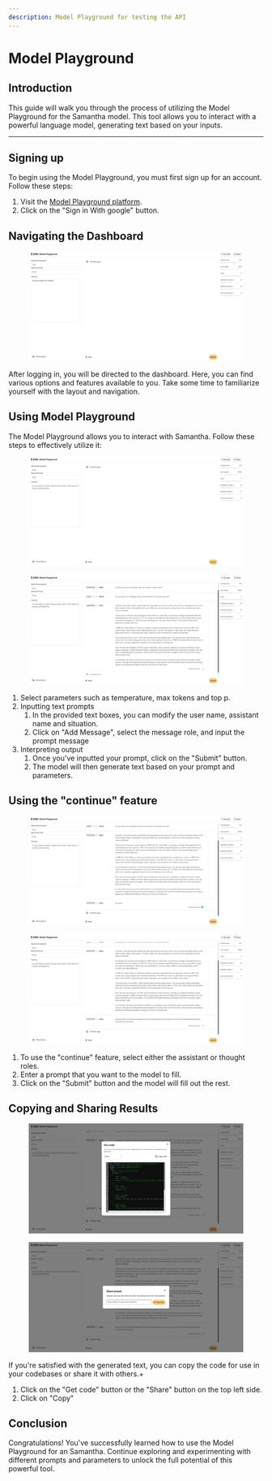 ```yaml
---
description: Model Playground for testing the API
---
```


# Model Playground

## Introduction

This guide will walk you through the process of utilizing the Model Playground for the Samantha model. This tool allows you to interact with a powerful language model, generating text based on your inputs.

***

## Signing up

To begin using the Model Playground, you must first sign up for an account. Follow these steps:

1. Visit the [Model Playground platform](http://platform.julep.ai).
2. Click on the "Sign in With google" button.

## Navigating the Dashboard

<figure><img src="../.gitbook/assets/playground.jpg" alt="Playground page"><figcaption></figcaption></figure>

After logging in, you will be directed to the dashboard. Here, you can find various options and features available to you. Take some time to familiarize yourself with the layout and navigation.

## Using Model Playground

The Model Playground allows you to interact with Samantha. Follow these steps to effectively utilize it:

<figure><img src="../.gitbook/assets/params.jpg" alt="Playground params"><figcaption></figcaption></figure>

<figure><img src="../.gitbook/assets/input.jpg" alt="Playground input"><figcaption></figcaption></figure>

1. Select parameters such as temperature, max tokens and top p.
2. Inputting text prompts
   1. In the provided text boxes, you can modify the user name, assistant name and situation.
   2. Click on "Add Message", select the message role, and input the prompt message
3. Interpreting output
   1. Once you've inputted your prompt, click on the "Submit" button.
   2. The model will then generate text based on your prompt and parameters.

## Using the "continue" feature

<figure><img src="../.gitbook/assets/continue.jpg" alt="Continue"><figcaption></figcaption></figure>

<figure><img src="../.gitbook/assets/continue-result.jpg" alt="Continue result"><figcaption></figcaption></figure>

1. To use the "continue" feature, select either the assistant or thought roles.
2. Enter a prompt that you want to the model to fill.
3. Click on the "Submit" button and the model will fill out the rest.

## Copying and Sharing Results

<figure><img src="../.gitbook/assets/copy-code.jpg" alt="Copy Code"><figcaption></figcaption></figure>

<figure><img src="../.gitbook/assets/copy-url.jpg" alt="Copy result"><figcaption></figcaption></figure>

If you're satisfied with the generated text, you can copy the code for use in your codebases or share it with others.+

1. Click on the "Get code" button or the "Share" button on the top left side.
2. Click on "Copy"

## Conclusion

Congratulations! You've successfully learned how to use the Model Playground for an Samantha. Continue exploring and experimenting with different prompts and parameters to unlock the full potential of this powerful tool.
